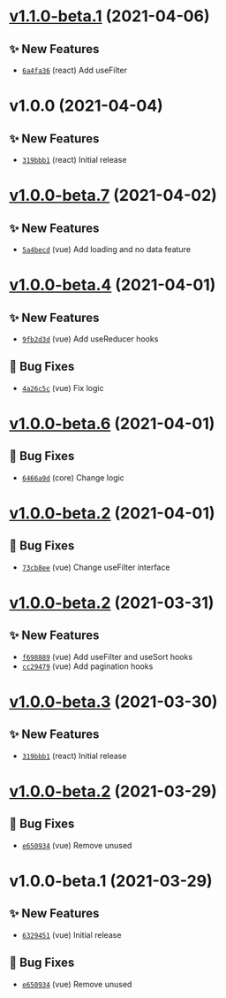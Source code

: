 # [v1.1.0-beta.1](https://github.com/TomokiMiyauci/data-table/compare/@miyauci/data-table-core@1.0.0...@miyauci/data-table-core@1.1.0-beta.1) (2021-04-06)

## ✨ New Features
- [`6a4fa36`](https://github.com/TomokiMiyauci/data-table/commit/6a4fa36)  (react) Add useFilter

# v1.0.0 (2021-04-04)

## ✨ New Features
- [`319bbb1`](https://github.com/TomokiMiyauci/data-table/commit/319bbb1)  (react) Initial release

# [v1.0.0-beta.7](https://github.com/TomokiMiyauci/data-table/compare/@miyauci/data-table-core@1.0.0-beta.6...@miyauci/data-table-core@1.0.0-beta.7) (2021-04-02)

## ✨ New Features
- [`5a4becd`](https://github.com/TomokiMiyauci/data-table/commit/5a4becd)  (vue) Add loading and no data feature

# [v1.0.0-beta.4](https://github.com/TomokiMiyauci/data-table/compare/@miyauci/react-data-table@1.0.0-beta.3...@miyauci/react-data-table@1.0.0-beta.4) (2021-04-01)

## ✨ New Features
- [`9fb2d3d`](https://github.com/TomokiMiyauci/data-table/commit/9fb2d3d)  (vue) Add useReducer hooks 

## 🐛 Bug Fixes
- [`4a26c5c`](https://github.com/TomokiMiyauci/data-table/commit/4a26c5c)  (vue) Fix logic

# [v1.0.0-beta.6](https://github.com/TomokiMiyauci/data-table/compare/@miyauci/vue-data-table@1.0.0-beta.5...@miyauci/vue-data-table@1.0.0-beta.6) (2021-04-01)

## 🐛 Bug Fixes
- [`6466a9d`](https://github.com/TomokiMiyauci/data-table/commit/6466a9d)  (core) Change logic

# [v1.0.0-beta.2](https://github.com/TomokiMiyauci/data-table/compare/@miyauci/react-data-table@1.0.0-beta.1...@miyauci/react-data-table@1.0.0-beta.2) (2021-04-01)

## 🐛 Bug Fixes
- [`73cb8ee`](https://github.com/TomokiMiyauci/data-table/commit/73cb8ee)  (vue) Change useFilter interface

# [v1.0.0-beta.2](https://github.com/TomokiMiyauci/data-table/compare/@miyauci/react-data-table@1.0.0-beta.1...@miyauci/react-data-table@1.0.0-beta.2) (2021-03-31)

## ✨ New Features
- [`f698889`](https://github.com/TomokiMiyauci/data-table/commit/f698889)  (vue) Add useFilter and useSort hooks 
- [`cc29479`](https://github.com/TomokiMiyauci/data-table/commit/cc29479)  (vue) Add pagination hooks

# [v1.0.0-beta.3](https://github.com/TomokiMiyauci/data-table/compare/@miyauci/data-table-core@1.0.0-beta.2...@miyauci/data-table-core@1.0.0-beta.3) (2021-03-30)

## ✨ New Features
- [`319bbb1`](https://github.com/TomokiMiyauci/data-table/commit/319bbb1)  (react) Initial release

# [v1.0.0-beta.2](https://github.com/TomokiMiyauci/data-table/compare/@miyauci/data-table-core@1.0.0-beta.1...@miyauci/data-table-core@1.0.0-beta.2) (2021-03-29)

## 🐛 Bug Fixes
- [`e650934`](https://github.com/TomokiMiyauci/data-table/commit/e650934)  (vue) Remove unused

# v1.0.0-beta.1 (2021-03-29)

## ✨ New Features
- [`6329451`](https://github.com/TomokiMiyauci/data-table/commit/6329451)  (vue) Initial release 

## 🐛 Bug Fixes
- [`e650934`](https://github.com/TomokiMiyauci/data-table/commit/e650934)  (vue) Remove unused
